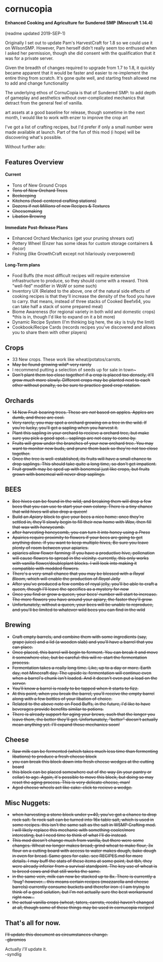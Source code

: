 # cornucopia
#### Enhanced Cooking and Agriculture for Sundered SMP (Minecraft 1.14.4)

(readme updated 2019-SEP-1)

Originally I set out to update Pam's HarvestCraft for 1.8 so we could use it on WilsonSMP. However, Pam herself didn't really seem too enthused when I asked her permission, though she did consent with the qualification that it was for a private server.

Given the breadth of changes required to upgrade from 1.7 to 1.8, it quickly became apparent that it would be faster and easier to re-implement the entire thing from scratch. It's gone quite well, and starting fresh allowed me to add and change functionality 

The underlying ethos of CornuCopia is that of Sundered SMP: to add depth of gameplay and aesthetics without over-complicated mechanics that detract from the general feel of vanilla.

art assets at a good baseline for release, though sometime in the next month, I would like to work with enzer to improve the crop art

I've got a list of crafting recipes, but I'd prefer if only a small number were made available at launch. Part of the fun of this mod (i hope) will be discovering what's possible.

Without further ado:

## Features Overview

#### Current
 - Tons of New Ground Crops
 - ~~Tons of New Orchard Trees~~
 - ~~Beekeeping~~
 - ~~Kitchens (food-centered crafting stations)~~
 - ~~Dozens if not *Millions* of new Recipes & Textures~~
 - ~~Cheesemaking~~
 - ~~Libation Brewing~~

#### Immediate Post-Release Plans
 - Enhanced Orchard Mechanics (get your pruning shrears out)
 - Pottery Wheel (Enzer has some ideas for custom storage containers & decor)
 - Fishing (like GrowthCraft except not hilariously overpowered)

#### Long-Term plans
 - Food Buffs (the most difficult recipes will require extensive infrastructure to produce, so they should come with a reward. Think "well-fed" modifier in WoW or some such)
 - Inventory UX (Related to the above, one of the natural side effects of cooking recipes is that they'll increase the density of the food you have to carry. that means, instead of three stacks of Cooked Beefx64, you can take half a stack of some prepared meal)
 - Biome Awareness (for regional variety in both wild and domestic crops) *this is in, though I'd like to expand on it a bit more)
 - Dynamic Recipe System (I'm thinking big here, the sky is truly the limit)
 - Cookbook/Recipe Cards (records recipes you've discovered and allows you to share them with other players)

## Crops
 - 33 New crops. These work like wheat/potatos/carrots.
 - ~~May be found growing wild* very rarely~~
 - I recommend putting a selection of seeds up for sale in town~
 - ~~Don't plant them too close together! if a crop is placed too densely, it'll grow *much* more slowly. Different crops may be planted next to each other without penalty, so be sure to practice good crop rotation.~~

## Orchards
 - ~~14 New Fruit-bearing trees. These are *not* based on apples. Apples are dumb, and these are cool.~~
 - ~~Very rarely, you may spot a orchard growing on a tree in the wild. If you're lucky, you'll get a sapling when you harvest it.~~
 - ~~Plant this sapling in your orchard to recieve a orchard tree, but make sure you pick a good spot... saplings are not easy to come by.~~
 - ~~Fruits will grow under the branches of your new orchard tree. You may want to monitor new buds, and prune them back so they're not too close together.~~
 - ~~Once the tree is well-established, its fruits will have a small chance to drop saplings. This should take quite a long time, so don't get impatient.~~
 - ~~Fruit growth may be sped up with bonemeal just like crops, but fruits grown with bonemeal will never drop saplings.~~

## BEES
 - ~~Bee hives can be found in the wild, and breaking them will drop a few bees that you can use to start your own colony. There is a tiny chance that wild hives will also drop a queen!~~
 - ~~Build an *Apiary* block to give your bees a nice home: once they're settled in, they'll slowly begin to fill their new home with *Wax*, then fill that wax with *honeycomb*.~~
 - ~~after harvesting honeycomb, you can turn it into honey using a *Press*~~
 - ~~Apairies require proximity to flowers if your bees are going to get anything done. If you want to keep multiple hives, Be sure you leave plenty of room between your apiaries.~~
 - ~~apiaries allow flower farming: If you have a productive hive, pollenation will cause flowers to spread in the vicinity. currently, this only works with vanilla flower/doubleplant blocks. I will look into making it compatible with modded flowers.~~
 - ~~There's a very small chance that you may be blessed with a *Royal Bloom*, which will enable the production of *Royal Jelly*~~
 - ~~After you've produced a few combs of royal jelly, you'll be able to craft a queen, though I'll leave the specifics as a mystery for now~~
 - ~~Once you find or grow a queen, your bees' number will start to increase. The more flowers you have around your apiary, the faster they'll grow.~~
 - ~~Unfortunately, without a queen, your bees will be unable to reproduce, and you'll be limited to whatever wild bees you can find in the wild~~

## Brewing
 - ~~Craft empty barrels, and combine them with some ingredients (say, grape juice) and a lid (a wooden slab) and you'll have a barrel that you can place.~~
 - ~~Once placed, this barrel will begin to ferment. You can break it and move it somewhere else, but be careful: this will re-start the fermentation process.~~
 - ~~Fermentation takes a really long time. Like, up to a day or more. Earth day, not Minecraft day. The upside is: fermentation will continue even when a barrel's chunk isn't loaded. And it doesn't even put a load on the server.~~
 - ~~You'll know a barrel is ready to be tapped when it starts to fizz.~~
 - ~~At this point, when you break the barrel, you'll receive the empty barrel along with a few bottles of your libation of choice.~~
 - ~~Related to the above note on Food Buffs, in the future, I'd like to have beverages provide benefits similar to potions.~~
 - ~~There is already support for aging your brews, such that the longer you leave them, the better they'll get. Unfortunately, "better" doesn't actually mean anything yet. I'll expand those mechanics soon!~~
 
## Cheese 
 - ~~Raw milk can be fermented (which takes much less time than fermenting libations) to produce a fresh cheese block~~
 - ~~you can break this block down into fresh cheese wedges at the cutting board~~
 - ~~this block can be placed somewhere out of the way (in your pantry or cellar) to age. Again, it's possible to move this block, but doing so may reset the aging process. This is very delicate cheese, man!~~
 - ~~Aged cheese wheels act like cake: click to recieve a wedge.~~

## Misc Nuggets:
 - ~~when harvesting a stone block under y=40, you've got a chance to drop rock salt. 1x rock salt can be turned into 16x table salt, which is used in some recipes. this isn't the same salt as the salt in WSMP Crafting mod. I will likely replace this mechanic with something cooler/more interesting, but I need time to think of what I'll do instead.~~
 - ~~This mod doesn't change much from vanilla, but there were some changes. Wheat no longer makes bread; grind wheat to make flour, 3x flour on a cutting board with access to water makes dough, bake dough in oven for bread. Same goes for cake. see RECIPES.md for more details. I may buff the stats of these items at some point, but tbh, they were already inferior from a survival standpoint. The key use of wheat is to breed cows and that still works the same.~~
 - ~~in the same vein, milk can now be stacked up to 8x. There is currently a "bug" however... this means certain recipes (mozzarella and cheese barrels) currently consume buckets and therefor iron :( I am trying to think of a good solution, but I'm not actually sure the best workaround right now...~~
 - ~~the actual vanilla crops (wheat, taters, carrots, reeds) haven't changed at all, though some of these things may be used in cornucopia recipes!~~
  
## That's all for now.

~~I'll update this document as circumstances change.  
-gbromios~~

Actually *I'll* update it.  
-syndlig